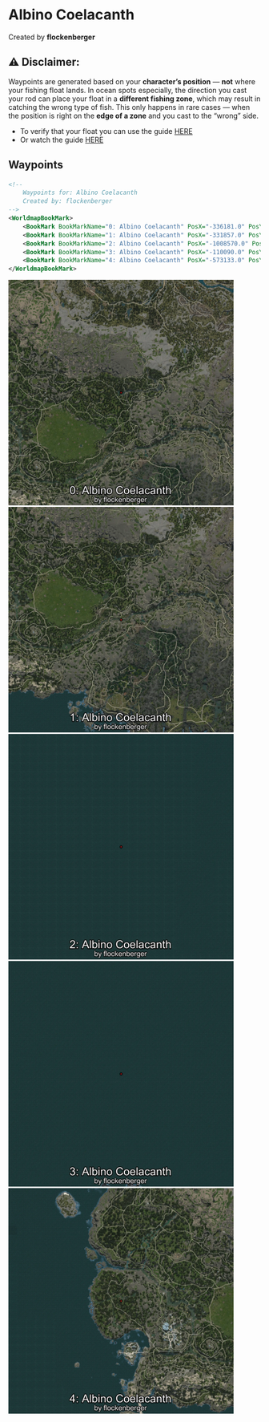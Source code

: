 # Albino Coelacanth
Created by **flockenberger**

## ⚠️ Disclaimer:
Waypoints are generated based on your __**character’s position**__ — __not__ where your fishing float lands.
In ocean spots especially, the direction you cast your rod can place your float in a **different fishing zone**, which may result in catching the wrong type of fish.
This only happens in rare cases — when the position is right on the **edge of a zone** and you cast to the “wrong” side.

- To verify that your float you can use the guide [HERE](https://flockenberger.github.io/bdo-fish-position/)
- Or watch the guide [HERE](https://youtu.be/t-VXcRoNojk)

## Waypoints
```xml
<!--
    Waypoints for: Albino Coelacanth
    Created by: flockenberger
-->
<WorldmapBookMark>
    <BookMark BookMarkName="0: Albino Coelacanth" PosX="-336181.0" PosY="7866.0" PosZ="-370383.0" />
    <BookMark BookMarkName="1: Albino Coelacanth" PosX="-331857.0" PosY="1596.0" PosZ="-454691.0" />
    <BookMark BookMarkName="2: Albino Coelacanth" PosX="-1008570.0" PosY="-7755.0" PosZ="-19457.0" />
    <BookMark BookMarkName="3: Albino Coelacanth" PosX="-110090.0" PosY="-7398.0" PosZ="788907.0" />
    <BookMark BookMarkName="4: Albino Coelacanth" PosX="-573133.0" PosY="-3538.0" PosZ="-410330.0" />
</WorldmapBookMark>
```

<img src="./Albino Coelacanth_0_Preview.webp" width="450"/> <img src="./Albino Coelacanth_1_Preview.webp" width="450"/> <img src="./Albino Coelacanth_2_Preview.webp" width="450"/> <img src="./Albino Coelacanth_3_Preview.webp" width="450"/> <img src="./Albino Coelacanth_4_Preview.webp" width="450"/> 
